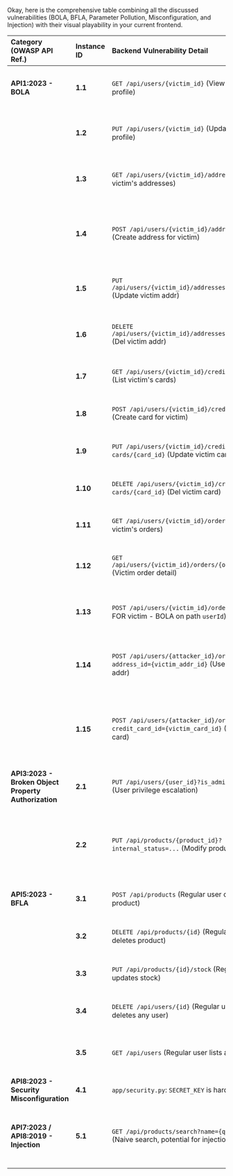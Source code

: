 Okay, here is the comprehensive table combining all the discussed vulnerabilities (BOLA, BFLA, Parameter Pollution, Misconfiguration, and Injection) with their visual playability in your current frontend.

| Category (OWASP API Ref.)                      | Instance ID | Backend Vulnerability Detail                                                            | Visual Play in Frontend? | Frontend Page & Key UI Elements for Demo                                                                                                                                                             |
| :--------------------------------------------- | :---------- | :-------------------------------------------------------------------------------------- | :----------------------- | :------------------------------------------------------------------------------------------------------------------------------------------------------------------------------------------------- |
| **API1:2023 - BOLA**                           | **1.1**     | `GET /api/users/{victim_id}` (View victim's profile)                                      | **YES**                  | `profile.html`: `#target-user-id` input, "View Profile" button, victim's data displayed.                                                                                                             |
|                                                | **1.2**     | `PUT /api/users/{victim_id}` (Update victim's profile)                                    | **NO (Direct)**          | API tool needed. (Profile page doesn't have an "update currently viewed BOLA victim" form).                                                                                                          |
|                                                | **1.3**     | `GET /api/users/{victim_id}/addresses` (List victim's addresses)                          | **YES (Part of 1.1)**    | `profile.html`: Victim's addresses shown when their profile is viewed via BOLA.                                                                                                                      |
|                                                | **1.4**     | `POST /api/users/{victim_id}/addresses` (Create address for victim)                       | **YES**                  | `profile.html`: If viewing victim's profile (via 1.1), using "Add New Address" form creates address for victim.                                                                                    |
|                                                | **1.5**     | `PUT /api/users/{victim_id}/addresses/{addr_id}` (Update victim addr)                       | **YES**                  | `profile.html`: If viewing victim's profile, editing one of their addresses updates it.                                                                                                            |
|                                                | **1.6**     | `DELETE /api/users/{victim_id}/addresses/{addr_id}` (Del victim addr)                     | **YES**                  | `profile.html`: If viewing victim's profile, deleting one of their addresses removes it.                                                                                                           |
|                                                | **1.7**     | `GET /api/users/{victim_id}/credit-cards` (List victim's cards)                         | **YES**                  | `profile.html` (part of 1.1) & `checkout.html` (BOLA "Find Target Cards" feature).                                                                                                                   |
|                                                | **1.8**     | `POST /api/users/{victim_id}/credit-cards` (Create card for victim)                       | **YES**                  | `profile.html`: If viewing victim's profile, using "Add New Card" form.                                                                                                                            |
|                                                | **1.9**     | `PUT /api/users/{victim_id}/credit-cards/{card_id}` (Update victim card)                  | **YES**                  | `profile.html`: If viewing victim's profile, editing one of their cards.                                                                                                                           |
|                                                | **1.10**    | `DELETE /api/users/{victim_id}/credit-cards/{card_id}` (Del victim card)                  | **YES**                  | `profile.html`: If viewing victim's profile, deleting one of their cards.                                                                                                                          |
|                                                | **1.11**    | `GET /api/users/{victim_id}/orders` (List victim's orders)                                | **YES**                  | `orders.html`: `#target-user-id` input, "View... Orders" button.                                                                                                                                  |
|                                                | **1.12**    | `GET /api/users/{victim_id}/orders/{order_id}` (Victim order detail)                      | **NO (Direct)**          | API tool needed. (Orders page lists, but no separate "order detail" view implemented).                                                                                                             |
|                                                | **1.13**    | `POST /api/users/{victim_id}/orders` (Order FOR victim - BOLA on path `userId`)         | **YES**                  | `checkout.html`: Enable BOLA, fill `#target-user-id` with victim's ID, complete order.                                                                                                           |
|                                                | **1.14**    | `POST /api/users/{attacker_id}/orders?address_id={victim_addr_id}` (Use victim addr)      | **YES**                  | `checkout.html`: Enable BOLA, leave `#target-user-id` blank (or self), fill `#target-address-id` with victim's address ID.                                                                    |
|                                                | **1.15**    | `POST /api/users/{attacker_id}/orders?credit_card_id={victim_card_id}` (Use victim card)  | **YES (Key Demo)**       | `checkout.html`: Enable BOLA, leave `#target-user-id` blank (or self), use own address, fill `#target-credit-card-id` with victim's card ID.                                                            |
| **API3:2023 - Broken Object Property Authorization** | **2.1**     | `PUT /api/users/{user_id}?is_admin=true` (User privilege escalation)                    | **YES**                  | `profile.html`: Edit Profile form allows passing `is_admin=true` when updating a user. |
|                                                | **2.2**     | `PUT /api/products/{product_id}?internal_status=...` (Modify product state)               | **YES**                  | `product_detail.html`: "Parameter Pollution Demo" section. <br>`admin_products.html` (Potentially if an "Edit Product" form existed and allowed parameter injection).                               |
| **API5:2023 - BFLA**                           | **3.1**     | `POST /api/products` (Regular user creates product)                                     | **YES**                  | `admin_products.html`: Regular user uses "Add New Product" form successfully.                                                                                                                      |
|                                                | **3.2**     | `DELETE /api/products/{id}` (Regular user deletes product)                              | **YES**                  | `admin_products.html`: Regular user clicks "Delete" on products successfully.                                                                                                                    |
|                                                | **3.3**     | `PUT /api/products/{id}/stock` (Regular user updates stock)                             | **NO (Direct UI)**       | API tool needed. No direct UI for regular users to update stock via this BFLA.                                                                                                                       |
|                                                | **3.4**     | `DELETE /api/users/{id}` (Regular user deletes any user)                                  | **NO (Direct UI)**       | API tool needed. No frontend UI allows a regular user to target and delete another.                                                                                                              |
|                                                | **3.5**     | `GET /api/users` (Regular user lists all users)                                         | **YES**                  | `checkout.html` and `profile.html`: "Find Users" buttons list all users for BOLA demos. |
| **API8:2023 - Security Misconfiguration**      | **4.1**     | `app/security.py`: `SECRET_KEY` is hardcoded.                                           | **NO**                   | N/A (Discovered via code review).                                                                                                                                                                |
| **API7:2023 / API8:2019 - Injection**          | **5.1**     | `GET /api/products/search?name={query}` (Naive search, potential for injection if DB)   | **YES (Informational)**  | `index.html`: User types special characters into product search (`#search-term`). The `#search-info` div displays a warning.                                                                       |